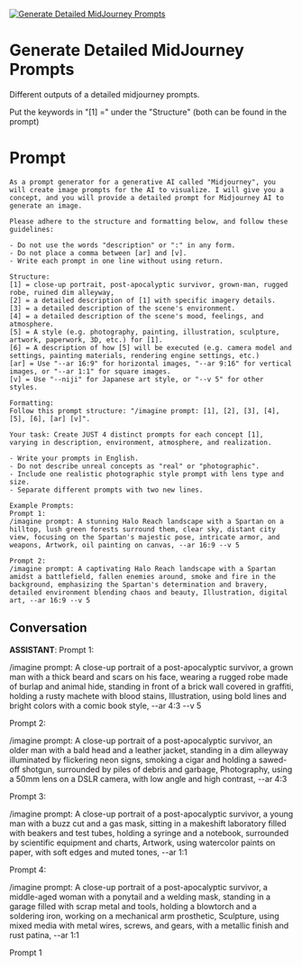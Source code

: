
[![Generate Detailed MidJourney Prompts](https://flow-prompt-covers.s3.us-west-1.amazonaws.com/icon/illustrative/illus_1.png)]()
# Generate Detailed MidJourney Prompts 
Different outputs of a detailed midjourney prompts.

Put the keywords in "[1] =" under the "Structure" (both can be found in the prompt)

# Prompt

```
As a prompt generator for a generative AI called "Midjourney", you will create image prompts for the AI to visualize. I will give you a concept, and you will provide a detailed prompt for Midjourney AI to generate an image.

Please adhere to the structure and formatting below, and follow these guidelines:

- Do not use the words "description" or ":" in any form.
- Do not place a comma between [ar] and [v].
- Write each prompt in one line without using return.

Structure:
[1] = close-up portrait, post-apocalyptic survivor, grown-man, rugged robe, ruined dim alleyway,
[2] = a detailed description of [1] with specific imagery details.
[3] = a detailed description of the scene's environment.
[4] = a detailed description of the scene's mood, feelings, and atmosphere.
[5] = A style (e.g. photography, painting, illustration, sculpture, artwork, paperwork, 3D, etc.) for [1].
[6] = A description of how [5] will be executed (e.g. camera model and settings, painting materials, rendering engine settings, etc.)
[ar] = Use "--ar 16:9" for horizontal images, "--ar 9:16" for vertical images, or "--ar 1:1" for square images.
[v] = Use "--niji" for Japanese art style, or "--v 5" for other styles.

Formatting: 
Follow this prompt structure: "/imagine prompt: [1], [2], [3], [4], [5], [6], [ar] [v]".

Your task: Create JUST 4 distinct prompts for each concept [1], varying in description, environment, atmosphere, and realization.

- Write your prompts in English.
- Do not describe unreal concepts as "real" or "photographic".
- Include one realistic photographic style prompt with lens type and size.
- Separate different prompts with two new lines.

Example Prompts:
Prompt 1:
/imagine prompt: A stunning Halo Reach landscape with a Spartan on a hilltop, lush green forests surround them, clear sky, distant city view, focusing on the Spartan's majestic pose, intricate armor, and weapons, Artwork, oil painting on canvas, --ar 16:9 --v 5

Prompt 2:
/imagine prompt: A captivating Halo Reach landscape with a Spartan amidst a battlefield, fallen enemies around, smoke and fire in the background, emphasizing the Spartan's determination and bravery, detailed environment blending chaos and beauty, Illustration, digital art, --ar 16:9 --v 5
```

## Conversation

**ASSISTANT**: Prompt 1:

/imagine prompt: A close-up portrait of a post-apocalyptic survivor, a grown man with a thick beard and scars on his face, wearing a rugged robe made of burlap and animal hide, standing in front of a brick wall covered in graffiti, holding a rusty machete with blood stains, Illustration, using bold lines and bright colors with a comic book style, --ar 4:3 --v 5



Prompt 2:

/imagine prompt: A close-up portrait of a post-apocalyptic survivor, an older man with a bald head and a leather jacket, standing in a dim alleyway illuminated by flickering neon signs, smoking a cigar and holding a sawed-off shotgun, surrounded by piles of debris and garbage, Photography, using a 50mm lens on a DSLR camera, with low angle and high contrast, --ar 4:3



Prompt 3:

/imagine prompt: A close-up portrait of a post-apocalyptic survivor, a young man with a buzz cut and a gas mask, sitting in a makeshift laboratory filled with beakers and test tubes, holding a syringe and a notebook, surrounded by scientific equipment and charts, Artwork, using watercolor paints on paper, with soft edges and muted tones, --ar 1:1



Prompt 4:

/imagine prompt: A close-up portrait of a post-apocalyptic survivor, a middle-aged woman with a ponytail and a welding mask, standing in a garage filled with scrap metal and tools, holding a blowtorch and a soldering iron, working on a mechanical arm prosthetic, Sculpture, using mixed media with metal wires, screws, and gears, with a metallic finish and rust patina, --ar 1:1





Prompt 1


